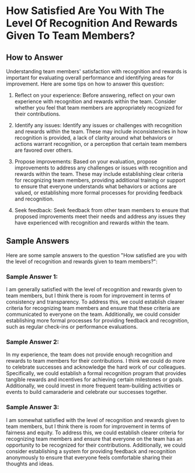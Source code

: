 How Satisfied Are You With The Level Of Recognition And Rewards Given To Team Members?
=============================================================================================================

How to Answer
-------------

Understanding team members' satisfaction with recognition and rewards is important for evaluating overall performance and identifying areas for improvement. Here are some tips on how to answer this question:

1. Reflect on your experience: Before answering, reflect on your own experience with recognition and rewards within the team. Consider whether you feel that team members are appropriately recognized for their contributions.

2. Identify any issues: Identify any issues or challenges with recognition and rewards within the team. These may include inconsistencies in how recognition is provided, a lack of clarity around what behaviors or actions warrant recognition, or a perception that certain team members are favored over others.

3. Propose improvements: Based on your evaluation, propose improvements to address any challenges or issues with recognition and rewards within the team. These may include establishing clear criteria for recognizing team members, providing additional training or support to ensure that everyone understands what behaviors or actions are valued, or establishing more formal processes for providing feedback and recognition.

4. Seek feedback: Seek feedback from other team members to ensure that proposed improvements meet their needs and address any issues they have experienced with recognition and rewards within the team.

Sample Answers
--------------

Here are some sample answers to the question "How satisfied are you with the level of recognition and rewards given to team members?":

### Sample Answer 1:

I am generally satisfied with the level of recognition and rewards given to team members, but I think there is room for improvement in terms of consistency and transparency. To address this, we could establish clearer criteria for recognizing team members and ensure that these criteria are communicated to everyone on the team. Additionally, we could consider establishing more formal processes for providing feedback and recognition, such as regular check-ins or performance evaluations.

### Sample Answer 2:

In my experience, the team does not provide enough recognition and rewards to team members for their contributions. I think we could do more to celebrate successes and acknowledge the hard work of our colleagues. Specifically, we could establish a formal recognition program that provides tangible rewards and incentives for achieving certain milestones or goals. Additionally, we could invest in more frequent team-building activities or events to build camaraderie and celebrate our successes together.

### Sample Answer 3:

I am somewhat satisfied with the level of recognition and rewards given to team members, but I think there is room for improvement in terms of fairness and equity. To address this, we could establish clearer criteria for recognizing team members and ensure that everyone on the team has an opportunity to be recognized for their contributions. Additionally, we could consider establishing a system for providing feedback and recognition anonymously to ensure that everyone feels comfortable sharing their thoughts and ideas.
